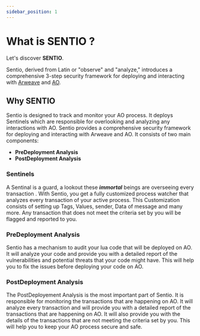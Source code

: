 ```yaml
---
sidebar_position: 1
---
```


# What is SENTIO ?
Let's discover **SENTIO**.


Sentio, derived from Latin or "observe" and "analyze," introduces a
comprehensive 3-step security framework for deploying and
interacting with [Arweave](https://www.arweave.org/) and [AO](https://ao.arweave.dev/).





## Why SENTIO

Sentio is designed to track and monitor your AO process. It deploys Sentinels which are responsible for overlooking and analyzing any interactions with AO. Sentio provides a comprehensive security framework for deploying and interacting with Arweave and AO. It consists of two main components:

- **PreDeployment Analysis**
- **PostDeployment Analysis**

### Sentinels
A Sentinal is a guard, a lookout these ***immortal*** beings are overseeing every transaction  . With Sentio, you get a fully customized process watcher that analyzes every transaction of your active process. This Customization consists of setting up Tags, Values, sender, Data of message and many more. Any transaction that does not meet the criteria set by you will be flagged and reported to you.


### PreDeployment Analysis

Sentio has a mechanism to audit your lua code that will be deployed on AO. It will analyze your code and provide you with a detailed report of the vulnerabilities and potential threats that your code might have. This will help you to fix the issues before deploying your code on AO.
### PostDeployment Analysis

The PostDeployement Analysis is the most important part of Sentio. It is responsible for monitoring the transactions that are happening on AO. It will analyze every transaction and will provide you with a detailed report of the transactions that are happening on AO. It will also provide you with the details of the transactions that are not meeting the criteria set by you. This will help you to keep your AO process secure and safe.


